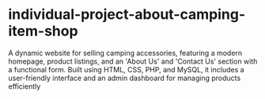 # individual-project-about-camping-item-shop
A dynamic website for selling camping accessories, featuring a modern homepage, product listings, and an 'About Us' and 'Contact Us' section with a functional form. Built using HTML, CSS, PHP, and MySQL, it includes a user-friendly interface and an admin dashboard for managing products efficiently
